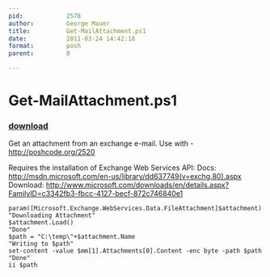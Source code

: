 ```yaml
---
pid:            2578
author:         George Mauer
title:          Get-MailAttachment.ps1
date:           2011-03-24 14:42:18
format:         posh
parent:         0

---
```


# Get-MailAttachment.ps1

### [download](//scripts/2578.ps1)

Get an attachment from an exchange e-mail.
Use with - http://poshcode.org/2520 

Requires the installation of Exchange Web Services API:
Docs: http://msdn.microsoft.com/en-us/library/dd637749(v=exchg.80).aspx
Download: http://www.microsoft.com/downloads/en/details.aspx?FamilyID=c3342fb3-fbcc-4127-becf-872c746840e1 


```posh
param([Microsoft.Exchange.WebServices.Data.FileAttachment]$attachment)
"Downloading Attachment"
$attachment.Load()
"Done"
$path = "C:\temp\"+$attachment.Name
"Writing to $path"
set-content -value $mm[1].Attachments[0].Content -enc byte -path $path
"Done"
ii $path
```
